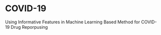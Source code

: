 # COVID-19
Using Informative Features in Machine Learning Based Method for COVID-19 Drug Reporpusing
